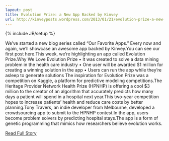```yaml
---
layout: post
title: Evolution Prize: a New App Backed by Kinvey
url: http://kinveyposts.wordpress.com/2013/01/21/evolution-prize-a-new-app-backed-by-kinvey/
---
```

{% include JB/setup %}<p>We’ve started a new blog series called “Our Favorite Apps.” Every now and again, we’ll showcase an awesome app backed by Kinvey.You can see our first post here.This week, we’re highlighting an app called Evolution Prize.Why We Love Evolution Prize
 • It was created to solve a data mining problem in the health care industry
 • One user will be awarded $1 million for creating a winning solution in the app
 • Users can run the app while they’re asleep to generate solutions
 The inspiration for Evolution Prize was a competition on Kaggle, a platform for predictive modeling competitions.The Heritage Provider Network Health Prize (HPNHP) is offering a cool $3 million to the creator of an algorithm that accurately predicts how many days a patient will spend in a hospital next year.This two-year competition hopes to increase patients’ health and reduce care costs by better planning.Tony Travers, an indie developer from Melbourne, developed a crowdsourcing app to submit to the HPNHP contest.In the app, users become problem solvers by predicting hospital stays.The app is a form of genetic programming that mimics how researchers believe evolution works.</p>
<p><a href="http://kinveyposts.wordpress.com/2013/01/21/evolution-prize-a-new-app-backed-by-kinvey/">Read Full Story</a></p>
